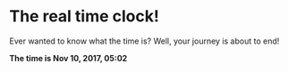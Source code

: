 # The real time clock!

Ever wanted to know what the time is? Well, your journey is about to end!

**The time is Nov 10, 2017, 05:02**
